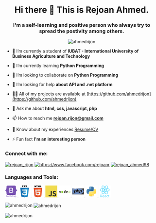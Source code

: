 <h1 align="center">Hi there 👋 This is Rejoan Ahmed.</h1>
<h3 align="center">I'm a self-learning and positive person who always try to spread the postivity among others.</h3>

<p align="center"> <img src="https://komarev.com/ghpvc/?username=ahmedrijon&label=Profile%20views&color=0e75b6&style=flat" alt="ahmedrijon" /> </p>

- 🔭 I’m currently a student of **IUBAT - International University of Business Agriculture and Technology**

- 🌱 I’m currently learning **Python Programming**

- 👯 I’m looking to collaborate on **Python Programming**

- 🤝 I’m looking for help **about API and .net platform**

- 👨‍💻 All of my projects are available at [https://github.com/ahmedrijon](https://github.com/ahmedrijon)

- 💬 Ask me about **html, css, javascript, php**

- 📫 How to reach me **rejoan.rijon@gmail.com**

- 📄 Know about my experiences [Resume/CV](https://github.com/ahmedrijon/Resume-CV.git)

- ⚡ Fun fact **I'm an interesting person**

<h3 align="left">Connect with me:</h3>
<p align="left">
<a href="https://twitter.com/rejoan_rijon" target="blank"><img align="center" src="https://raw.githubusercontent.com/rahuldkjain/github-profile-readme-generator/master/src/images/icons/Social/twitter.svg" alt="rejoan_rijon" height="30" width="40" /></a>
<a href="https://fb.com/https://www.facebook.com/rejoanr" target="blank"><img align="center" src="https://raw.githubusercontent.com/rahuldkjain/github-profile-readme-generator/master/src/images/icons/Social/facebook.svg" alt="https://www.facebook.com/rejoanr" height="30" width="40" /></a>
<a href="https://instagram.com/rejoan_ahmed98" target="blank"><img align="center" src="https://raw.githubusercontent.com/rahuldkjain/github-profile-readme-generator/master/src/images/icons/Social/instagram.svg" alt="rejoan_ahmed98" height="30" width="40" /></a>
</p>

<h3 align="left">Languages and Tools:</h3>
<p align="left"> <a href="https://getbootstrap.com" target="_blank" rel="noreferrer"> <img src="https://raw.githubusercontent.com/devicons/devicon/master/icons/bootstrap/bootstrap-plain-wordmark.svg" alt="bootstrap" width="40" height="40"/> </a> <a href="https://www.w3schools.com/css/" target="_blank" rel="noreferrer"> <img src="https://raw.githubusercontent.com/devicons/devicon/master/icons/css3/css3-original-wordmark.svg" alt="css3" width="40" height="40"/> </a> <a href="https://www.w3.org/html/" target="_blank" rel="noreferrer"> <img src="https://raw.githubusercontent.com/devicons/devicon/master/icons/html5/html5-original-wordmark.svg" alt="html5" width="40" height="40"/> </a> <a href="https://developer.mozilla.org/en-US/docs/Web/JavaScript" target="_blank" rel="noreferrer"> <img src="https://raw.githubusercontent.com/devicons/devicon/master/icons/javascript/javascript-original.svg" alt="javascript" width="40" height="40"/> </a> <a href="https://nodejs.org" target="_blank" rel="noreferrer"> <img src="https://raw.githubusercontent.com/devicons/devicon/master/icons/nodejs/nodejs-original-wordmark.svg" alt="nodejs" width="40" height="40"/> </a> <a href="https://www.php.net" target="_blank" rel="noreferrer"> <img src="https://raw.githubusercontent.com/devicons/devicon/master/icons/php/php-original.svg" alt="php" width="40" height="40"/> </a> <a href="https://www.python.org" target="_blank" rel="noreferrer"> <img src="https://raw.githubusercontent.com/devicons/devicon/master/icons/python/python-original.svg" alt="python" width="40" height="40"/> </a> <a href="https://reactjs.org/" target="_blank" rel="noreferrer"> <img src="https://raw.githubusercontent.com/devicons/devicon/master/icons/react/react-original-wordmark.svg" alt="react" width="40" height="40"/> </a> </p>

<p><img align="left" src="https://github-readme-stats.vercel.app/api/top-langs?username=ahmedrijon&show_icons=true&locale=en&layout=compact" alt="ahmedrijon" /></p>

<p>&nbsp;<img align="center" src="https://github-readme-stats.vercel.app/api?username=ahmedrijon&show_icons=true&locale=en" alt="ahmedrijon" /></p>

<p><img align="center" src="https://github-readme-streak-stats.herokuapp.com/?user=ahmedrijon&" alt="ahmedrijon" /></p>

